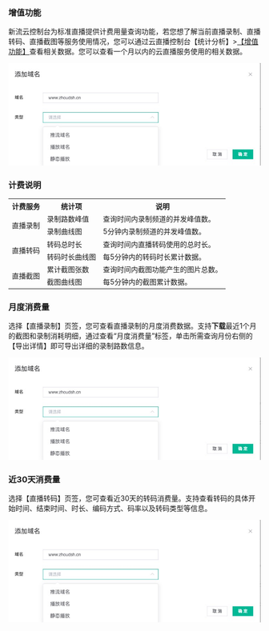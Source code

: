 ### 增值功能

新流云控制台为标准直播提供计费用量查询功能，若您想了解当前直播录制、直播转码、直播截图等服务使用情况，您可以通过云直播控制台【统计分析】>[【增值功能】]()查看相关数据。您可以查看一个月以内的云直播服务使用的相关数据。

![](https://github.com/zhoudshu/documents/blob/main/images/cloudlive/cloudlive_03.png)

### 计费说明


<table>
<tr><th>计费服务</th><th>统计项</th><th>说明</th></tr>
<tr>
<td  rowspan="3">直播录制</td>
</tr><tr>
<td>录制路数峰值</td>
<td>查询时间内录制频道的并发峰值数。</td>
</tr><tr>
<td>录制曲线图</td>
<td>5分钟内录制频道的并发峰值数。</td>
</tr><tr>
<td  rowspan="3">直播转码</td>
</tr><tr>
<td>转码总时长</td>
<td>查询时间内直播转码使用的总时长。</td>
</tr><tr>
<td>转码时长曲线图</td>
<td>每5分钟内的转码时长累计数据。</td>
</tr><tr>
<td  rowspan="3">直播截图</td>
</tr><tr>
<td>累计截图张数</td>
<td>查询时间内截图功能产生的图片总数。</td>
</tr><tr>
<td>截图曲线图</td>
<td>每5分钟内的截图累计数据。</td>
</tr></table>


### 月度消费量
选择【直播录制】页签，您可查看直播录制的月度消费数据。支持**下载**最近1个月的截图和录制消耗明细，通过查看“月度消费量”标签，单击所需查询月份右侧的【导出详情】即可导出详细的录制路数信息。

![](https://github.com/zhoudshu/documents/blob/main/images/cloudlive/cloudlive_03.png)

### 近30天消费量

选择【直播转码】页签，您可查看近30天的转码消费量。支持查看转码的具体开始时间、结束时间、时长、编码方式、码率以及转码类型等信息。

![](https://github.com/zhoudshu/documents/blob/main/images/cloudlive/cloudlive_03.png)

